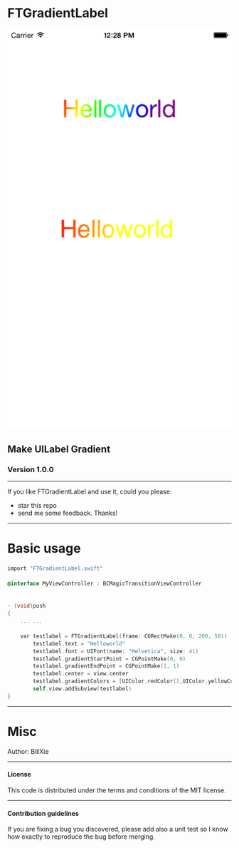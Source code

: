 FTGradientLabel
=====================

![FTGradientLabel](https://github.com/billxie1988/FTGradientLabel/blob/master/FTGradientLabelDemo/Screen_Shot.png)


## Make UILabel Gradient

### Version 1.0.0


---
If you like FTGradientLabel and use it, could you please:

 * star this repo 
 * send me some feedback. Thanks!


------------------------------------

Basic usage
====================================
```objective-c
import "FTGradientLabel.swift"

@interface MyViewController : BCMagicTransitionViewController


- (void)push
{
    ... ...
       
    var testlabel = FTGradientLabel(frame: CGRectMake(0, 0, 200, 50))
        testlabel.text = "Helloworld"
        testlabel.font = UIFont(name: "Helvetica", size: 41)
        testlabel.gradientStartPoint = CGPointMake(0, 0)
        testlabel.gradientEndPoint = CGPointMake(1, 1)
        testlabel.center = view.center
        testlabel.gradientColors = [UIColor.redColor(),UIColor.yellowColor()]
        self.view.addSubview(testlabel)
}

```

-------

Misc
=======

Author: BillXie

-------
#### License
This code is distributed under the terms and conditions of the MIT license. 

-------
#### Contribution guidelines

If you are fixing a bug you discovered, please add also a unit test so I know how exactly to reproduce the bug before merging.
